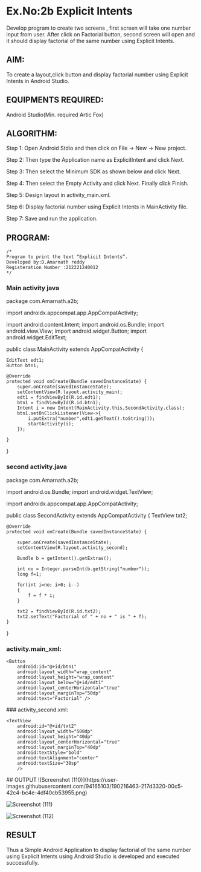 
# Ex.No:2b Explicit Intents

Develop program to create two screens , first screen will take one number input from user. After click on Factorial button, second screen will open and it should display factorial of the same number using Explicit Intents.


## AIM:

To create a layout,click button and display factorial number using Explicit Intents in Android Studio.

## EQUIPMENTS REQUIRED:

Android Studio(Min. required Artic Fox)

## ALGORITHM:

Step 1: Open Android Stdio and then click on File -> New -> New project.

Step 2: Then type the Application name as ExplicitIntent and click Next. 

Step 3: Then select the Minimum SDK as shown below and click Next.

Step 4: Then select the Empty Activity and click Next. Finally click Finish.

Step 5: Design layout in activity_main.xml.

Step 6: Display factorial number using Explicit Intents in MainActivity file.

Step 7: Save and run the application.

## PROGRAM:
```
/*
Program to print the text “Explicit Intents”.
Developed by:D.Amarnath reddy
Registeration Number :212221240012
*/
```
### Main activity java
package com.Amarnath.a2b;

import androidx.appcompat.app.AppCompatActivity;

import android.content.Intent;
import android.os.Bundle;
import android.view.View;
import android.widget.Button;
import android.widget.EditText;

public class MainActivity extends AppCompatActivity {

    EditText edt1;
    Button btn1;

    @Override
    protected void onCreate(Bundle savedInstanceState) {
        super.onCreate(savedInstanceState);
        setContentView(R.layout.activity_main);
        edt1 = findViewById(R.id.edt1);
        btn1 = findViewById(R.id.btn1);
        Intent i = new Intent(MainActivity.this,SecondActivity.class);
        btn1.setOnClickListener(View->{
            i.putExtra("number",edt1.getText().toString());
            startActivity(i);
        });

    }
}
### second activity.java
package com.Amarnath.a2b;

import android.os.Bundle;
import android.widget.TextView;

import androidx.appcompat.app.AppCompatActivity;

public class SecondActivity extends AppCompatActivity {
    TextView txt2;

    @Override
    protected void onCreate(Bundle savedInstanceState) {

        super.onCreate(savedInstanceState);
        setContentView(R.layout.activity_second);

        Bundle b = getIntent().getExtras();

        int no = Integer.parseInt(b.getString("number"));
        long f=1;

        for(int i=no; i>0; i--)
        {
            f = f * i;
        }

        txt2 = findViewById(R.id.txt2);
        txt2.setText("Factorial of " + no + " is " + f);
    }

}
### activity.main_xml:

<?xml version="1.0" encoding="utf-8"?>
<RelativeLayout xmlns:android="http://schemas.android.com/apk/res/android"
    xmlns:app="http://schemas.android.com/apk/res-auto"
    xmlns:tools="http://schemas.android.com/tools"
    android:layout_width="match_parent"
    android:layout_height="match_parent"
    tools:context=".MainActivity">
    <EditText
        android:id="@+id/edt1"
        android:layout_width="350dp"
        android:layout_height="60dp"
        android:layout_centerHorizontal="true"
        android:hint="Enter a number"
        android:textAlignment="center"
        android:inputType="number"
        android:layout_marginTop="220dp"
        android:textStyle="bold"
        android:textSize="30sp"/>

    <Button
        android:id="@+id/btn1"
        android:layout_width="wrap_content"
        android:layout_height="wrap_content"
        android:layout_below="@+id/edt1"
        android:layout_centerHorizontal="true"
        android:layout_marginTop="50dp"
        android:text="Factorial" />

</RelativeLayout>
### activity_second.xml:
<?xml version="1.0" encoding="utf-8"?>
<RelativeLayout xmlns:android="http://schemas.android.com/apk/res/android"
             android:layout_width="match_parent"
             android:layout_height="match_parent">

    <TextView
        android:id="@+id/txt2"
        android:layout_width="500dp"
        android:layout_height="40dp"
        android:layout_centerHorizontal="true"
        android:layout_marginTop="40dp"
        android:textStyle="bold"
        android:textAlignment="center"
        android:textSize="30sp"
        />
</RelativeLayout>
## OUTPUT
![Screenshot (110)](https://user-images.githubusercontent.com/94165103/190216463-217d3320-00c5-42c4-bc4e-4df40cb53955.png)

![Screenshot (111)](https://user-images.githubusercontent.com/94165103/190216543-0d7d7a46-8da5-4d69-838e-4ff19fb6e585.png)

![Screenshot (112)](https://user-images.githubusercontent.com/94165103/190216561-960eb7d9-47a6-40b3-ba04-de37950d58a1.png)

## RESULT

Thus a Simple Android Application to display factorial of the same number using Explicit Intents using Android Studio is developed and executed successfully.
